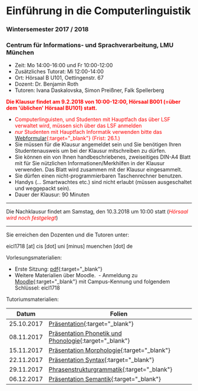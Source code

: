 # Einführung in die Computerlinguistik
### Wintersemester 2017 / 2018
### Centrum für Informations- und Sprachverarbeitung, LMU München

 - Zeit: Mo 14:00-16:00 und Fr 10:00-12:00
 - Zusätzliches Tutorat: Mi 12:00-14:00
 - Ort: Hörsaal B U101, Oettingenstr. 67
 - Dozent: Dr. Benjamin Roth
 - Tutoren: Ivana Daskalovska, Simon Preißner, Falk Spellerberg

<span style="color:red">**Die Klausur findet am 9.2.2018 von 10:00-12:00, Hörsaal B001 (=über dem 'üblichen' Hörsaal BU101) statt.**</span>
 - <span style="color:red">Computerlinguisten, und Studenten mit Hauptfach das über LSF verwaltet wird, müssen sich über das LSF anmelden</span>
 - <span style="color:red">*nur* Studenten mit Hauptfach Informatik verwenden bitte das [Webformular](https://goo.gl/forms/4uEpwaoRroaOU7nK2){:target="_blank"} (Frist: 26.1.)</span>
 - Sie müssen für die Klausur angemeldet sein und Sie benötigen Ihren Studentenausweis um bei der Klausur mitschreiben zu dürfen.
 - Sie können ein von Ihnen handbeschriebenes, zweiseitiges DIN-A4 Blatt mit für Sie nützlichen Informationen/Merkhilfen in der Klausur verwenden. Das Blatt wird zusammen mit der Klausur eingesammelt.
 - Sie dürfen einen nicht-programmierbaren Taschenrechner benutzen.
 - Handys (... Smartwachtes etc.) sind nicht erlaubt (müssen ausgeschaltet und weggepackt sein).
 - Dauer der Klausur: 90 Minuten

- - -
Die Nachklausur findet am Samstag, den 10.3.2018 um 10:00 statt (<span style="color:red">*Hörsaal wird noch festgelegt*</span>)
- - -

Sie erreichen den Dozenten und die Tutoren unter:

eicl1718 [at] cis [dot] uni [minus] muenchen [dot] de

 Vorlesungsmaterialien:
  - Erste Sitzung: [pdf](https://eicl1718.github.io/intro.pdf){:target="_blank"}
  - Weitere Materialien über Moodle.
  - Anmeldung zu [Moodle](https://moodle.lmu.de/course/view.php?id=2445){:target="_blank"} mit Campus-Kennung und folgendem Schlüssel: eicl1718

Tutoriumsmaterialien:

| Datum      | Folien
| ---------- | -------------------------------------------------------------------------------------------------
| 25.10.2017 | [Präsentation](https://eicl1718.github.io/tutorium_25.11.2017.pdf){:target="_blank"}
| 08.11.2017 | [Präsentation Phonetik und Phonologie](https://eicl1718.github.io/tutorium_2.pdf){:target="_blank"}
| 15.11.2017 | [Präsentation Morphologie](https://eicl1718.github.io/tutorium_3.pdf){:target="_blank"}
| 22.11.2017 | [Präsentation Syntax](https://eicl1718.github.io/tutorium_4.pdf){:target="_blank"}
| 29.11.2017 | [Phrasenstrukturgrammatik](https://eicl1718.github.io/Phrasenstruktur%20und%20Feldermodell.pdf){:target="_blank"}
| 06.12.2017 | [Präsentation Semantik](https://eicl1718.github.io/tutorium_6.pdf){:target="_blank"}
